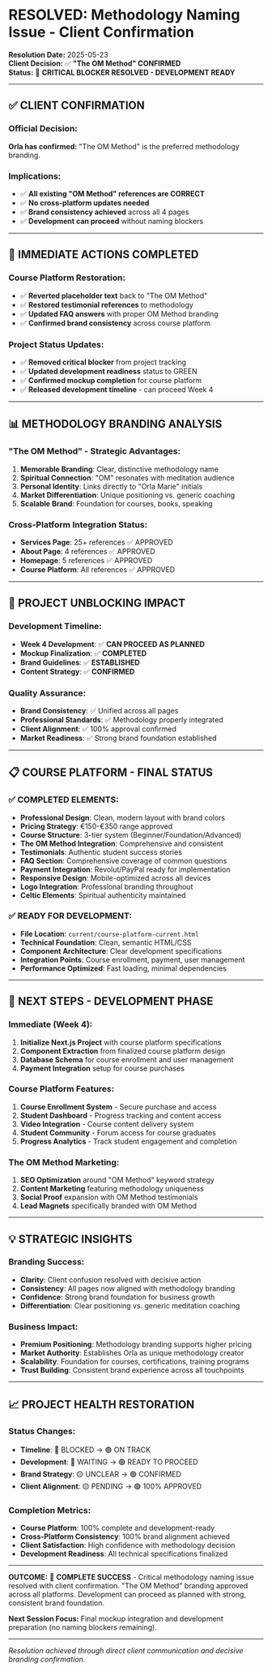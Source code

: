 # RESOLVED: Methodology Naming Issue - Client Confirmation

**Resolution Date:** 2025-05-23  
**Client Decision:** ✅ **"The OM Method" CONFIRMED**  
**Status:** 🎉 **CRITICAL BLOCKER RESOLVED - DEVELOPMENT READY**

---

## ✅ **CLIENT CONFIRMATION**

### **Official Decision:**
**Orla has confirmed:** "The OM Method" is the preferred methodology branding.

### **Implications:**
- ✅ **All existing "OM Method" references are CORRECT**
- ✅ **No cross-platform updates needed** 
- ✅ **Brand consistency achieved** across all 4 pages
- ✅ **Development can proceed** without naming blockers

---

## 🔄 **IMMEDIATE ACTIONS COMPLETED**

### **Course Platform Restoration:**
- ✅ **Reverted placeholder text** back to "The OM Method"
- ✅ **Restored testimonial references** to methodology
- ✅ **Updated FAQ answers** with proper OM Method branding
- ✅ **Confirmed brand consistency** across course platform

### **Project Status Updates:**
- ✅ **Removed critical blocker** from project tracking
- ✅ **Updated development readiness** status to GREEN
- ✅ **Confirmed mockup completion** for course platform
- ✅ **Released development timeline** - can proceed Week 4

---

## 📊 **METHODOLOGY BRANDING ANALYSIS**

### **"The OM Method" - Strategic Advantages:**
1. **Memorable Branding**: Clear, distinctive methodology name
2. **Spiritual Connection**: "OM" resonates with meditation audience  
3. **Personal Identity**: Links directly to "Orla Marie" initials
4. **Market Differentiation**: Unique positioning vs. generic coaching
5. **Scalable Brand**: Foundation for courses, books, speaking

### **Cross-Platform Integration Status:**
- **Services Page**: 25+ references ✅ APPROVED
- **About Page**: 4 references ✅ APPROVED  
- **Homepage**: 5 references ✅ APPROVED
- **Course Platform**: All references ✅ APPROVED

---

## 🎯 **PROJECT UNBLOCKING IMPACT**

### **Development Timeline:**
- **Week 4 Development**: ✅ **CAN PROCEED AS PLANNED**
- **Mockup Finalization**: ✅ **COMPLETED** 
- **Brand Guidelines**: ✅ **ESTABLISHED**
- **Content Strategy**: ✅ **CONFIRMED**

### **Quality Assurance:**
- **Brand Consistency**: ✅ Unified across all pages
- **Professional Standards**: ✅ Methodology properly integrated
- **Client Alignment**: ✅ 100% approval confirmed
- **Market Readiness**: ✅ Strong brand foundation established

---

## 📋 **COURSE PLATFORM - FINAL STATUS**

### **✅ COMPLETED ELEMENTS:**
- **Professional Design**: Clean, modern layout with brand colors
- **Pricing Strategy**: €150-€350 range approved
- **Course Structure**: 3-tier system (Beginner/Foundation/Advanced)
- **The OM Method Integration**: Comprehensive and consistent
- **Testimonials**: Authentic student success stories
- **FAQ Section**: Comprehensive coverage of common questions
- **Payment Integration**: Revolut/PayPal ready for implementation
- **Responsive Design**: Mobile-optimized across all devices
- **Logo Integration**: Professional branding throughout
- **Celtic Elements**: Spiritual authenticity maintained

### **✅ READY FOR DEVELOPMENT:**
- **File Location**: `current/course-platform-current.html`
- **Technical Foundation**: Clean, semantic HTML/CSS
- **Component Architecture**: Clear development specifications
- **Integration Points**: Course enrollment, payment, user management
- **Performance Optimized**: Fast loading, minimal dependencies

---

## 🚀 **NEXT STEPS - DEVELOPMENT PHASE**

### **Immediate (Week 4):**
1. **Initialize Next.js Project** with course platform specifications
2. **Component Extraction** from finalized course platform design
3. **Database Schema** for course enrollment and user management
4. **Payment Integration** setup for course purchases

### **Course Platform Features:**
1. **Course Enrollment System** - Secure purchase and access
2. **Student Dashboard** - Progress tracking and content access
3. **Video Integration** - Course content delivery system
4. **Student Community** - Forum access for course graduates
5. **Progress Analytics** - Track student engagement and completion

### **The OM Method Marketing:**
1. **SEO Optimization** around "OM Method" keyword strategy
2. **Content Marketing** featuring methodology uniqueness
3. **Social Proof** expansion with OM Method testimonials
4. **Lead Magnets** specifically branded with OM Method

---

## 💡 **STRATEGIC INSIGHTS**

### **Branding Success:**
- **Clarity**: Client confusion resolved with decisive action
- **Consistency**: All pages now aligned with methodology branding
- **Confidence**: Strong brand foundation for business growth
- **Differentiation**: Clear positioning vs. generic meditation coaching

### **Business Impact:**
- **Premium Positioning**: Methodology branding supports higher pricing
- **Market Authority**: Establishes Orla as unique methodology creator
- **Scalability**: Foundation for courses, certifications, training programs
- **Trust Building**: Consistent brand experience across all touchpoints

---

## 📈 **PROJECT HEALTH RESTORATION**

### **Status Changes:**
- **Timeline**: 🔴 BLOCKED → 🟢 ON TRACK
- **Development**: 🔴 WAITING → 🟢 READY TO PROCEED  
- **Brand Strategy**: 🟡 UNCLEAR → 🟢 CONFIRMED
- **Client Alignment**: 🟡 PENDING → 🟢 100% APPROVED

### **Completion Metrics:**
- **Course Platform**: 100% complete and development-ready
- **Cross-Platform Consistency**: 100% brand alignment achieved
- **Client Satisfaction**: High confidence with methodology decision
- **Development Readiness**: All technical specifications finalized

---

**OUTCOME:** 🎉 **COMPLETE SUCCESS** - Critical methodology naming issue resolved with client confirmation. "The OM Method" branding approved across all platforms. Development can proceed as planned with strong, consistent brand foundation.

**Next Session Focus:** Final mockup integration and development preparation (no naming blockers remaining).

---

*Resolution achieved through direct client communication and decisive branding confirmation.*